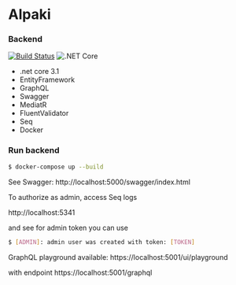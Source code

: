 # Alpaki

### Backend
[![Build Status](https://travis-ci.org/arborQ/Alpaki.svg?branch=master)](https://travis-ci.org/arborQ/Alpaki)
![.NET Core](https://github.com/arborQ/Alpaki/workflows/.NET%20Core/badge.svg)

* .net core 3.1
* EntityFramework
* GraphQL
* Swagger
* MediatR
* FluentValidator
* Seq
* Docker

### Run backend

```sh
$ docker-compose up --build
```

See Swagger:
http://localhost:5000/swagger/index.html

To authorize as admin, access Seq logs

http://localhost:5341

and see for admin token you can use

```sh
$ [ADMIN]: admin user was created with token: [TOKEN]
```

GraphQL playground available:
https://localhost:5001/ui/playground

with endpoint
https://localhost:5001/graphql